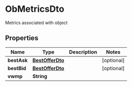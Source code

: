 

# ObMetricsDto

Metrics associated with object

## Properties

| Name | Type | Description | Notes |
|------------ | ------------- | ------------- | -------------|
|**bestAsk** | [**BestOfferDto**](BestOfferDto.md) |  |  [optional] |
|**bestBid** | [**BestOfferDto**](BestOfferDto.md) |  |  [optional] |
|**vwmp** | **String** |  |  |



